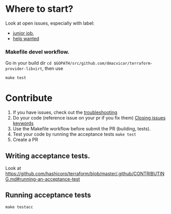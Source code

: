 # Where to start?

Look at open issues, especially with label:

- [junior job](https://github.com/dmacvicar/terraform-provider-libvirt/issues?q=is%3Aissue+is%3Aopen+label%3A%22junior+job%22), 
- [help wanted](https://github.com/dmacvicar/terraform-provider-libvirt/issues?q=is%3Aissue+is%3Aopen+label%3A%22help+wanted%22)

### Makefile devel workflow.

Go in your build dir ```cd $GOPATH/src/github.com/dmacvicar/terraform-provider-libvirt```,
then  use

```console
make test
```

# Contribute

1. If you have issues, check out the [troubleshooting](https://github.com/dmacvicar/terraform-provider-libvirt/blob/master/doc/TROUBLESHOOTING.md)
2. Do your code (reference issue on your pr if you fix them) [Closing issues keywords](https://help.github.com/articles/closing-issues-using-keywords/)
3. Use the Makefile workflow before submit the PR (building, tests).
4. Test your code by running the acceptance tests ```make test```
5. Create a PR

## Writing acceptance tests.

Look at 
https://github.com/hashicorp/terraform/blob/master/.github/CONTRIBUTING.md#running-an-acceptance-test

## Running acceptance tests 

```console
make testacc
```
